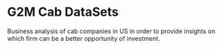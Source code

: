 # G2M Cab DataSets
Business analysis of cab companies in US in order to provide insights on which firm can be a better opportunity of investment.
